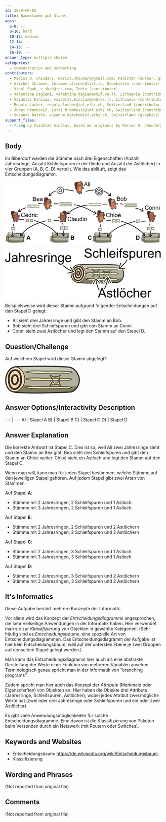 ```yaml
---
id: 2020-PK-02
title: Baumstämme auf Stapel
ages:
  6-8: --
  8-10: hard
  10-12: medium
  12-14: --
  14-16: --
  16-19: --
answer_type: multiple choice
categories:
  - communication and networking
contributors:
  - Marios O. Choudary, marios.choudary@gmail.com, Pakistan (author, graphics)
  - Alisher Ikramov, ikramov.alisher@list.ru, Uzbekistan (contributor)
  - Vipul Shah, v.shah@tcs.com, India (contributor)
  - Valentina Dagienė, valentina.dagiene@mif.vu.lt, Lithuania (contributor)
  - Vaidotas Kinčius, vaidotas.kincius@bebras.lt, Lithuania (contributor, graphics)
  - Regula Lacher, regula.lacher@inf.ethz.ch, Switzerland (contributor, translation from English into German)
  - Juraj Hromkovič, juraj.hromkovic@inf.ethz.ch, Switzerland (contributor)
  - Susanne Datzko, susanne.datzko@inf.ethz.ch, Switzerland (graphics)
support_files:
  - *.svg by Vaidotas Kinčius, based on originals by Marios O. Choudary, modified by Susanne Datzko
---
```



## Body

Im Biberdorf werden die Stämme nach drei Eigenschaften (Anzahl Jahresringe, Anzahl Schleifspuren in der Rinde und Anzahl der Astlöcher) in vier Gruppen (A, B, C, D) verteilt. Wie das abläuft, zeigt das Entscheidungsdiagramm. 
 
![](graphics/2020-PK-02_taskbody1-compatible.svg "Entscheidungsdiagramm (550px)")

![](graphics/2020-PK-02_taskbody2-deu-compatible.svg "Beispiel (200px right)")

Beispielsweise wird dieser Stamm aufgrund folgender Entscheidungen auf den Stapel D gelegt:
 - Ali sieht drei Jahresringe und gibt den Stamm an Bob.
 - Bob sieht drei Schleifspuren und gibt den Stamm an Conni.
 - Conni sieht zwei Astlöcher und legt den Stamm auf den Stapel D.


## Question/Challenge

Auf welchem Stapel wird dieser Stamm abgelegt?

![](graphics/2020-PK-02_question-compatible.svg "Tronc (69px)")


## Answer Options/Interactivity Description

--: | ---
 A) | Stapel A
 B) | Stapel B
 C) | Stapel C
 D) | Stapel D


## Answer Explanation

Die korrekte Antwort ist Stapel C. Dies ist so, weil Ali zwei Jahresringe sieht und den Stamm an Bea gibt. Bea sieht drei Schleifspuren und gibt den Stamm an Chloé weiter. Chloé sieht ein Astloch und legt den Stamm auf den Stapel C. 

Wenn man will, kann man für jeden Stapel bestimmen, welche Stämme auf den jeweiligen Stapel gehören. Auf jedem Stapel gibt zwei Arten von Stämmen. 

Auf Stapel **A**:
 - Stämme mit 2 Jahresringen, 2 Schleifspuren und 1 Astloch.
 - Stämme mit 3 Jahresringen, 2 Schleifspuren und 1 Astloch.

Auf Stapel **B**: 
 - Stämme mit 2 Jahresringen, 2 Schleifspuren und 2 Astlöchern
 - Stämme mit 3 Jahresringen, 2 Schleifspuren und 2 Astlöchern

Auf Stapel **C**:
 - Stämme mit 2 Jahresringen, 3 Schleifspuren und 1 Astloch
 - Stämme mit 3 Jahresringen, 3 Schleifspuren und 1 Astloch

Auf Stapel **D**:
 - Stämme mit 2 Jahresringen, 3 Schleifspuren und 2 Astlöchern
 - Stämme mit 3 Jahresringen, 3 Schleifspuren und 2 Astlöchern


## It's Informatics

Diese Aufgabe berührt mehrere Konzepte der Informatik.

Vor allem wird das Konzept der _Entscheidungsdiagramme_ angesprochen, die sehr vielseitige Anwendungen in der Informatik haben. Hier verwendet man sie zur _Klassifizierung_ von Objekten in gewählte Kategorien. (Sehr häufig sind es _Entscheidungsbäume_, eine spezielle Art von Entscheidungsdiagrammen. Das Entscheidungsdiagramm der Aufgabe ist hier kein Entscheidungsbaum, weil auf der untersten Ebene je zwei Gruppen auf denselben Stapel gelegt werden.) 

Man kann das Entscheidungsdiagramm hier auch als eine abstrakte Darstellung der Werte einer Funktion von mehreren Variablen ansehen. Terminologisch genau spricht man in der Informatik von "branching programs". 

Zudem spricht man hier auch das Konzept der _Attribute_ (Merkmale oder Eigenschaften) von Objekten an. Hier haben die Objekte drei Attribute (Jahresringe, Schleifspuren, Astlöcher), wobei jedes Attribut zwei mögliche Werte hat (zwei oder drei Jahresringe oder Schleifspuren und ein oder zwei Astlöcher). 

Es gibt viele Anwendungsmöglichkeiten für solche Entscheidungsdiagramme. Eine davon ist die Klassifizierung von Paketen beim Versenden durch ein Netzwerk (mit Routern oder Switches). 


## Keywords and Websites

 - Entscheidungsbaum: https://de.wikipedia.org/wiki/Entscheidungsbaum
 - Klassifizierung


## Wording and Phrases

(Not reported from original file)


## Comments

(Not reported from original file)

